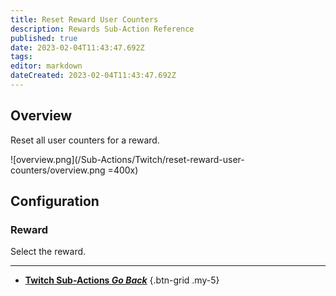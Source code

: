 ```yaml
---
title: Reset Reward User Counters
description: Rewards Sub-Action Reference
published: true
date: 2023-02-04T11:43:47.692Z
tags: 
editor: markdown
dateCreated: 2023-02-04T11:43:47.692Z
---
```


## Overview
Reset all user counters for a reward.

![overview.png](/Sub-Actions/Twitch/reset-reward-user-counters/overview.png =400x)

## Configuration
### Reward
Select the reward.

---

- [<i class="mdi mdi-chevron-left"></i>**Twitch Sub-Actions *Go Back***](/Sub-Actions/Twitch)
{.btn-grid .my-5}
